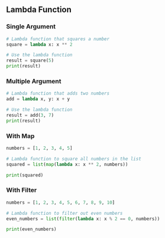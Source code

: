 

## Lambda Function

### Single Argument
```python
# Lambda function that squares a number
square = lambda x: x ** 2

# Use the lambda function
result = square(5)
print(result)
```

### Multiple Argument
```python
# Lambda function that adds two numbers
add = lambda x, y: x + y

# Use the lambda function
result = add(3, 7)
print(result)
```

### With Map
```python
numbers = [1, 2, 3, 4, 5]

# Lambda function to square all numbers in the list
squared = list(map(lambda x: x ** 2, numbers))

print(squared)
```

### With Filter
```python
numbers = [1, 2, 3, 4, 5, 6, 7, 8, 9, 10]

# Lambda function to filter out even numbers
even_numbers = list(filter(lambda x: x % 2 == 0, numbers))

print(even_numbers)
```